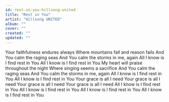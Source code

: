 ```yaml
---
id: rest-in-you-hillsong-united
title: "Rest in You"
artist: "Hillsong UNITED"
album: ""
cover: ""
created: ""
updated: ""
---
```


Your faithfulness endures always
Where mountains fall and reason fails
And You calm the raging seas
And You calm the storms in me, again
All I know is I find rest in You
All I know is I find rest in You
My heart will praise throughout the night
Where singing seems a sacrifice
And You calm the raging seas
And You calm the storms in me, again
All I know is I find rest in You
All I know is I find rest in You
Your grace is all I need
Your grace is all I need
Your grace is all I need
Your grace is all I need
All I know is I find rest in You
All I know is I find rest in You
All I know is I find rest in You
All I know is I find rest in You